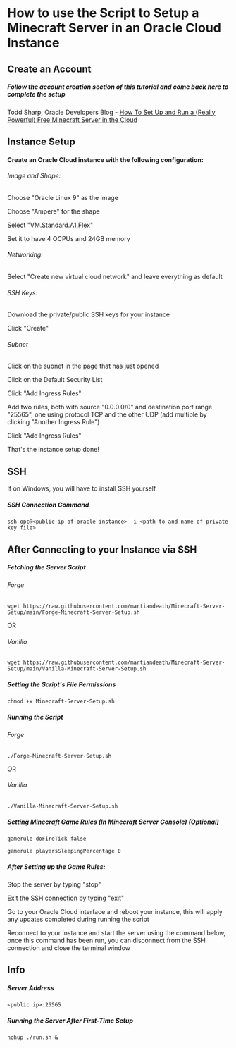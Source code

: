 # How to use the Script to Setup a Minecraft Server in an Oracle Cloud Instance

## Create an Account

##### Follow the account creation section of this tutorial and come back here to complete the setup

Todd Sharp, Oracle Developers Blog - [How To Set Up and Run a (Really Powerful) Free Minecraft Server in the Cloud](https://blogs.oracle.com/developers/post/how-to-set-up-and-run-a-really-powerful-free-minecraft-server-in-the-cloud)

## Instance Setup

#### Create an Oracle Cloud instance with the following configuration:

###### Image and Shape:

Choose "Oracle Linux 9" as the image

Choose "Ampere" for the shape

Select "VM.Standard.A1.Flex"

Set it to have 4 OCPUs and 24GB memory

###### Networking:

Select "Create new virtual cloud network" and leave everything as default

###### SSH Keys:

Download the private/public SSH keys for your instance

Click "Create"

###### Subnet

Click on the subnet in the page that has just opened

Click on the Default Security List

Click "Add Ingress Rules"

Add two rules, both with source "0.0.0.0/0" and destination port range "25565", one using protocol TCP and the other UDP (add multiple by clicking "Another Ingress Rule")

Click "Add Ingress Rules"

That's the instance setup done!

## SSH

If on Windows, you will have to install SSH yourself

##### SSH Connection Command

```shell
ssh opc@<public ip of oracle instance> -i <path to and name of private key file>
```

## After Connecting to your Instance via SSH

##### Fetching the Server Script
###### Forge
```shell
wget https://raw.githubusercontent.com/martiandeath/Minecraft-Server-Setup/main/Forge-Minecraft-Server-Setup.sh
```
OR
###### Vanilla
```shell
wget https://raw.githubusercontent.com/martiandeath/Minecraft-Server-Setup/main/Vanilla-Minecraft-Server-Setup.sh
```

##### Setting the Script's File Permissions

```shell
chmod +x Minecraft-Server-Setup.sh
```

##### Running the Script
###### Forge
```shell
./Forge-Minecraft-Server-Setup.sh
```
OR
###### Vanilla
```shell
./Vanilla-Minecraft-Server-Setup.sh
```

##### Setting Minecraft Game Rules (In Minecraft Server Console) (Optional)

```
gamerule doFireTick false
```
```
gamerule playersSleepingPercentage 0
```

##### After Setting up the Game Rules:

Stop the server by typing "stop"

Exit the SSH connection by typing "exit"

Go to your Oracle Cloud interface and reboot your instance, this will apply any updates completed during running the script

Reconnect to your instance and start the server using the command below, once this command has been run, you can disconnect from the SSH connection and close the terminal window

## Info

##### Server Address

```shell
<public ip>:25565
```

##### Running the Server After First-Time Setup

```shell
nohup ./run.sh &
```
